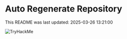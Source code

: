 # Auto Regenerate Repository

This README was last updated: 2025-03-26 13:21:00

 ![TryHackMe](https://tryhackme.com/badge/533634)